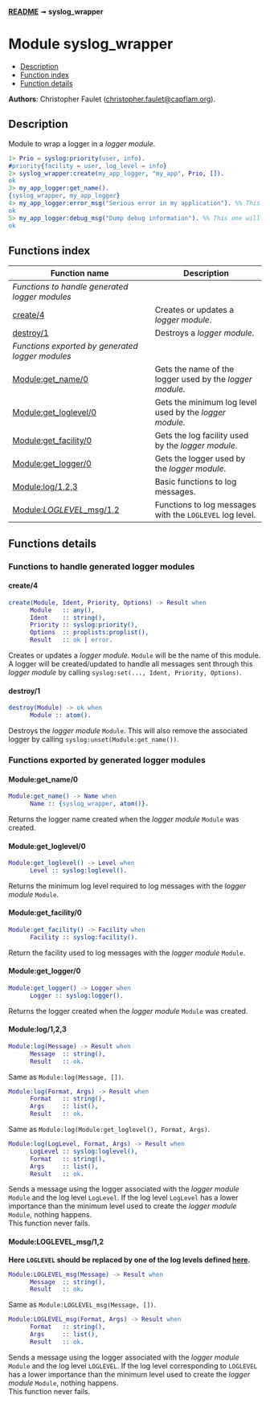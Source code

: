 [**README**](/README.md) &#10143; **syslog_wrapper**

# Module syslog_wrapper

- [Description](#description)
- [Function index](#function-index)
- [Function details](#function-details)

**Authors**: Christopher Faulet (christopher.faulet@capflam.org).


## Description

Module to wrap a logger in a *logger module*.

```erlang
1> Prio = syslog:priority(user, info).
#priority{facility = user, log_level = info}
2> syslog_wrapper:create(my_app_logger, "my_app", Prio, []).
ok
3> my_app_logger:get_name().
{syslog_wrapper, my_app_logger}
4> my_app_logger:error_msg("Serious error in my application"). %% This message will be sent
ok
5> my_app_logger:debug_msg("Dump debug information"). %% This one will be ignored
ok
```

## Functions index


| Function name                                      | Description
| -------------------------------------------------- | -----------
| *Functions to handle generated logger modules*
| [create/4](#create4)                               | Creates or updates a *logger module*.
| [destroy/1](#destroy1)                             | Destroys a *logger module*.
| *Functions exported by generated logger modules*
| [Module:get_name/0](#moduleget_name0)              | Gets the name of the logger used by the *logger module*.
| [Module:get_loglevel/0](#moduleget_loglevel0)      | Gets the minimum log level used by the *logger module*.
| [Module:get_facility/0](#moduleget_facility0)      | Gets the log facility used by the *logger module*.
| [Module:get_logger/0](#moduleget_logger0)          | Gets the logger used by the *logger module*.
| [Module:log/1,2,3](#modulelog123)                  | Basic functions to log messages.
| [Module:*LOGLEVEL*_msg/1,2](#moduleloglevel_msg12) | Functions to log messages with the `LOGLEVEL` log level.

## Functions details

### Functions to handle generated logger modules

#### create/4

```erlang
create(Module, Ident, Priority, Options) -> Result when
      Module   :: any(),
      Ident    :: string(),
      Priority :: syslog:priority(),
      Options  :: proplists:proplist(),
      Result   :: ok | error.
```

Creates or updates a *logger module*. `Module` will be the name of this
module. A logger will be created/updated to handle all messages sent through
this *logger module* by calling `syslog:set(..., Ident, Priority, Options)`.

#### destroy/1

```erlang
destroy(Module) -> ok when
      Module :: atom().
```
Destroys the *logger module* `Module`. This will also remove the associated
logger by calling `syslog:unset(Module:get_name())`.

### Functions exported by generated logger modules

#### Module:get_name/0

```erlang
Module:get_name() -> Name when
      Name :: {syslog_wrapper, atom()}.
```
Returns the logger name created when the *logger module* `Module` was created.

#### Module:get_loglevel/0

```erlang
Module:get_loglevel() -> Level when
      Level :: syslog:loglevel().
```
Returns the minimum log level required to log messages with the *logger module*
`Module`.

#### Module:get_facility/0

```erlang
Module:get_facility() -> Facility when
      Facility :: syslog:facility().
```
Return the facility used to log messages with the *logger module* `Module`.

#### Module:get_logger/0

```erlang
Module:get_logger() -> Logger when
      Logger :: syslog:logger().
```
Returns the logger created when the *logger module* `Module` was created.

#### Module:log/1,2,3

```erlang
Module:log(Message) -> Result when
      Message  :: string(),
      Result   :: ok.
```
Same as `Module:log(Message, [])`.

```erlang
Module:log(Format, Args) -> Result when
      Format   :: string(),
      Args     :: list(),
      Result   :: ok.
```
Same as `Module:log(Module:get_loglevel(), Format, Args)`.

```erlang
Module:log(LogLevel, Format, Args) -> Result when
      LogLevel :: syslog:loglevel(),
      Format   :: string(),
      Args     :: list(),
      Result   :: ok.
```

Sends a message using the logger associated with the *logger module* `Module`
and the log level `LogLevel`. If the log level `LogLevel` has a lower importance
than the minimum level used to create the *logger module* `Module`, nothing
happens.  
This function never fails.

#### Module:LOGLEVEL_msg/1,2

**Here `LOGLEVEL` should be replaced by one of the log levels defined
[here](syslog.md#loglevel0).**

```erlang
Module:LOGLEVEL_msg(Message) -> Result when
      Message  :: string(),
      Result   :: ok.
```
Same as `Module:LOGLEVEL_msg(Message, [])`.

```erlang
Module:LOGLEVEL_msg(Format, Args) -> Result when
      Format   :: string(),
      Args     :: list(),
      Result   :: ok.
```

Sends a message using the logger associated with the *logger module* `Module`
and the log level `LOGLEVEL`. If the log level corresponding to `LOGLEVEL` has a
lower importance than the minimum level used to create the *logger module*
`Module`, nothing happens.  
This function never fails.
